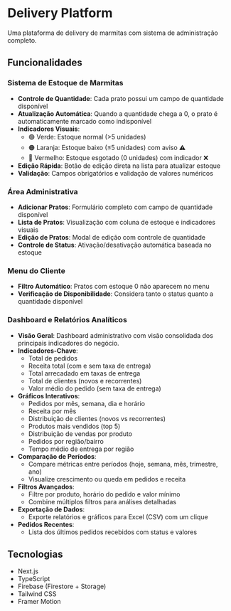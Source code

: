 # Delivery Platform

Uma plataforma de delivery de marmitas com sistema de administração completo.

## Funcionalidades

### Sistema de Estoque de Marmitas

- **Controle de Quantidade**: Cada prato possui um campo de quantidade disponível
- **Atualização Automática**: Quando a quantidade chega a 0, o prato é automaticamente marcado como indisponível
- **Indicadores Visuais**: 
  - 🟢 Verde: Estoque normal (>5 unidades)
  - 🟠 Laranja: Estoque baixo (≤5 unidades) com aviso ⚠️
  - 🔴 Vermelho: Estoque esgotado (0 unidades) com indicador ❌
- **Edição Rápida**: Botão de edição direta na lista para atualizar estoque
- **Validação**: Campos obrigatórios e validação de valores numéricos

### Área Administrativa

- **Adicionar Pratos**: Formulário completo com campo de quantidade disponível
- **Lista de Pratos**: Visualização com coluna de estoque e indicadores visuais
- **Edição de Pratos**: Modal de edição com controle de quantidade
- **Controle de Status**: Ativação/desativação automática baseada no estoque

### Menu do Cliente

- **Filtro Automático**: Pratos com estoque 0 não aparecem no menu
- **Verificação de Disponibilidade**: Considera tanto o status quanto a quantidade disponível

### Dashboard e Relatórios Analíticos

- **Visão Geral**: Dashboard administrativo com visão consolidada dos principais indicadores do negócio.
- **Indicadores-Chave**:
  - Total de pedidos
  - Receita total (com e sem taxa de entrega)
  - Total arrecadado em taxas de entrega
  - Total de clientes (novos e recorrentes)
  - Valor médio do pedido (sem taxa de entrega)
- **Gráficos Interativos**:
  - Pedidos por mês, semana, dia e horário
  - Receita por mês
  - Distribuição de clientes (novos vs recorrentes)
  - Produtos mais vendidos (top 5)
  - Distribuição de vendas por produto
  - Pedidos por região/bairro
  - Tempo médio de entrega por região
- **Comparação de Períodos**:
  - Compare métricas entre períodos (hoje, semana, mês, trimestre, ano)
  - Visualize crescimento ou queda em pedidos e receita
- **Filtros Avançados**:
  - Filtre por produto, horário do pedido e valor mínimo
  - Combine múltiplos filtros para análises detalhadas
- **Exportação de Dados**:
  - Exporte relatórios e gráficos para Excel (CSV) com um clique
- **Pedidos Recentes**:
  - Lista dos últimos pedidos recebidos com status e valores

## Tecnologias

- Next.js
- TypeScript
- Firebase (Firestore + Storage)
- Tailwind CSS
- Framer Motion

